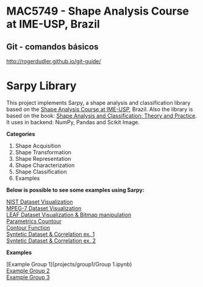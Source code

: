 # MAC5749 - Shape Analysis Course at IME-USP, Brazil

## Git - comandos básicos
http://rogerdudler.github.io/git-guide/

# Sarpy Library

This project implements Sarpy, a shape analysis and classification library based on the [Shape Analysis Course at IME-USP](https://www.ime.usp.br/index.php?option=com_replicado&task=disciplina&sgldis=MAC5749), Brazil. Also the library is based on the book: [Shape Analysis and Classification: Theory and Practice](https://www.ime.usp.br/~cesar/shape_crc/). It uses in backend: NumPy, Pandas and Scikit Image. 


**Categories**

1. Shape Acquisition
2. Shape Transformation
3. Shape Representation
4. Shape Characterization
5. Shape Classification
6. Examples


**Below is possible to see some examples using Sarpy:**

[NIST Dataset Visualization](examples/G1_sample.ipynb)<br>
[MPEG-7 Dataset Visualization](examples/Group_2.ipynb)<br>
[LEAF Dataset Visualization & Bitmap manipulation](examples/G3_bitmap.ipynb)<br>
[Parametrics Countour](examples/G1_contours_tarefa.ipynb)<br>
[Contour Function](examples/G1_setPoints_functions.ipynb)<br>
[Syntetic Dataset & Correlation ex. 1](examples/G1_testCorrelation-Complete.ipynb)<br>
[Syntetic Dataset & Correlation ex. 2](examples/G3-correlation-example.ipynb)<br>



**Examples**

[Example Group 1](projects/group1/Group 1.ipynb) <br>
[Example Group 2](projects/group2/Group2.ipynb) <br>
[Example Group 3](projects/group3/Group3.ipynb)

